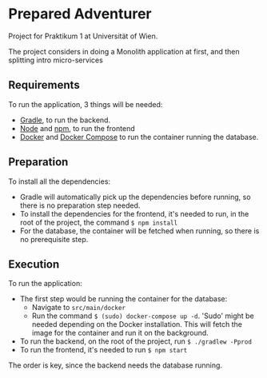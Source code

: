 # Prepared Adventurer

Project for Praktikum 1 at Universität of Wien.

The project considers in doing a Monolith application at first, and then splitting intro micro-services

## Requirements

To run the application, 3 things will be needed:

-   [Gradle](https://gradle.org/), to run the backend.
-   [Node](https://nodejs.org/en/) and [npm](https://www.npmjs.com/), to run the frontend
-   [Docker](https://www.docker.com/) and [Docker Compose](https://docs.docker.com/compose/) to run the container running the database.

## Preparation

To install all the dependencies:

-   Gradle will automatically pick up the dependencies before running, so there is no preparation step needed.
-   To install the dependencies for the frontend, it's needed to run, in the root of the project, the command `$ npm install`
-   For the database, the container will be fetched when running, so there is no prerequisite step.

## Execution

To run the application:

-   The first step would be running the container for the database:
    -   Navigate to `src/main/docker`
    -   Run the command `$ (sudo) docker-compose up -d`. 'Sudo' might be needed depending on the Docker installation. This will fetch the image for the container and run it on the background.
-   To run the backend, on the root of the project, run `$ ./gradlew -Pprod`
-   To run the frontend, it's needed to run `$ npm start`

The order is key, since the backend needs the database running.
